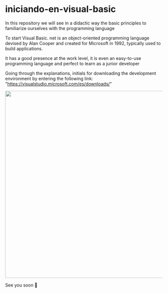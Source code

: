 # iniciando-en-visual-basic

In this repository we will see in a didactic way the basic principles to familiarize ourselves with the programming language

To start Visual Basic. net is an object-oriented programming language devised by Alan Cooper and created for Microsoft in 1992, 
typically used to build applications.

It has a good presence at the work level, it is even an easy-to-use programming language and perfect to learn as a junior developer

Going through the explanations, initials for downloading the development environment by entering the following link: "https://visualstudio.microsoft.com/es/downloads/"

<p align="left">
  <img src="https://mvpcluster.com/wp-content/uploads/2017/03/fnlksklfnklsndlkf.jpg" width="600" heigt="600"/>

</p>

See you soon 👋
